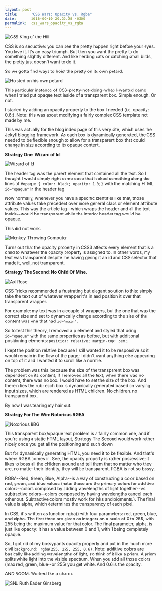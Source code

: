 ```yaml
---
layout: post
title:      "CSS Wars: Opacity vs. Rgba"
date:       2018-06-10 20:35:58 -0500
permalink:  css_wars_opacity_vs_rgba
---
```

![CSS King of the Hill](https://i.imgur.com/GaBMkKo.gif)

CSS is so seductive: you can see the pretty happen right before your eyes. You love it. It's an easy triumph. But then you want the pretty to do something slightly different. And like herding cats or catching small birds, the pretty just doesn't want to do it.

So we gotta find ways to hoist the pretty on its own petard.

![Hoisted on his own petard](https://i.imgur.com/R5CcCsu.gif)

This particular instance of CSS-pretty-not-doing-what-I-wanted came when I tried put opaque text inside of a transparent box. Simple enough. Or not.

I started by adding an opacity property to the box I needed (i.e. opacity: 0.6;). Note: this was about modifying a fairly complex CSS template not made by me.

This was actually for the blog index page of this very site, which uses the Jekyll blogging framework. As each box is dynamically generated, the CSS needed to be flexible enough to allow for a transparent box that could change in size according to its opaque content.

**Strategy One: Wizard of Id**

![Wizard of Id](https://i.imgur.com/7zi1WNL.jpg)

The header tag was the parent element that contained all the text. So I thought I would simply right some code that looked something along the lines of ``#opaque { color: black; opacity: 1.0;}`` with the matching HTML ``id="opaque"`` in the header tag.

Now normally, whenever you have a specific identifier like that, those attribute values take precedent over more general class or element attribute values. This way the article tag--which wraps the header and all the text inside--would be transparent while the interior header tag would be opaque.

This did not work.

![Monkey Throwing Computer](https://i.imgur.com/ygrefA5.gif)

Turns out that the opacity property in CSS3 affects every element that is a child to whatever the opacity property is assigned to. In other words, my text was transparent despite me having giving it an id and CSS selector that made it, well, not transparent.

**Strategy The Second: No Child Of Mine.**

![Axl Rose](https://i.imgur.com/ylk5mhI.gif)

CSS Tricks recommended a frustrating but elegant solution to this: simply take the text out of whatever wrapper it's in and position it over that transparent wrapper.

For example: my text was in a couple of wrappers, but the one that was the correct size and set to dynamically change according to the size of the content was one that had ``id="main"``.

So to test this theory, I removed a p element and styled that using ``id="opaque"`` with the same properties as before, but with additional positioning elements: ``position: relative; margin-top: 3em;``.

I kept the position relative because I still wanted it to be responsive so it would remain in the flow of the page; I didn't want anything else appearing on top of it and I wanted it to scroll like a normie.

The problem was this: because the size of the transparent box was dependent on its content, if I removed all the text, when there was no content, there was no box. I would have to set the size of the box. And therein lies the rub: each box is dynamically generated based on varying input sizes, which are rendered as HTML children. No children, no transparent box.

By now I was tearing my hair out.

**Strategy For The Win: Notorious RGBA**

![Notorious RBG](https://i.imgur.com/j6YzUQh.png)

This transparent box/opaque text problem is a fairly common one, and if you're using a static HTML layout, Strategy The Second would work rather nicely once you get all the positioning and such down.

But for dynamically generating HTML, you need it to be flexible. And that's where RGBA comes in. See, the opacity property is rather possessive; it likes to boss all the children around and tell them that no matter who they are, no matter their identity, they will be transparent. RGBA is not so bossy.

RGBA--Red, Green, Blue, Alpha--is a way of constructing a color based on red, green, and blue values (note: these are the primary colors for additive colors--colors composed by adding wavelengths of light together--vs. subtractive colors--colors composed by having wavelengths cancel each other out. Subtractive colors mostly work for inks and pigments.). The final value is alpha, which determines the transparency of each pixel.

In CSS, it's written as function rgba() with four parameters: red, green, blue, and alpha. The first three are given as integers on a scale of 0 to 255, with 255 being the maximum value for that color. The final parameter, alpha, is just like opacity: it has a value between 0 and 1, with 1 being completely opaque.

So, I got rid of my bossypants opacity property and put in the much more civil ``background: rgba(255, 255, 255, 0.6)``. Note: additive colors are basically like adding wavelengths of light, so think of it like a prism. A prism splits white light into the visible spectrum. When you add all those colors (max red, green, blue--or 255) you get white. And 0.6 is the opacity.

AND BOOM. Worked like a charm.

![SNL Ruth Bader Ginsberg](https://i.imgur.com/vdNz0h8.gif)
